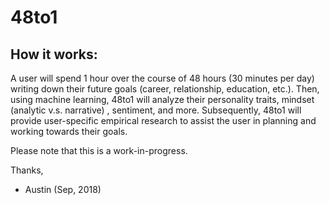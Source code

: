# 48to1

## How it works:
A user will spend 1 hour over the course of 48 hours (30 minutes per day) writing down their future goals (career, relationship, education, etc.). Then, using machine learning, 48to1 will analyze their personality traits, mindset (analytic v.s. narrative) , sentiment, and more. Subsequently, 48to1 will provide user-specific empirical research to assist the user in planning and working towards their goals.

Please note that this is a work-in-progress. 

Thanks,
- Austin (Sep, 2018)

